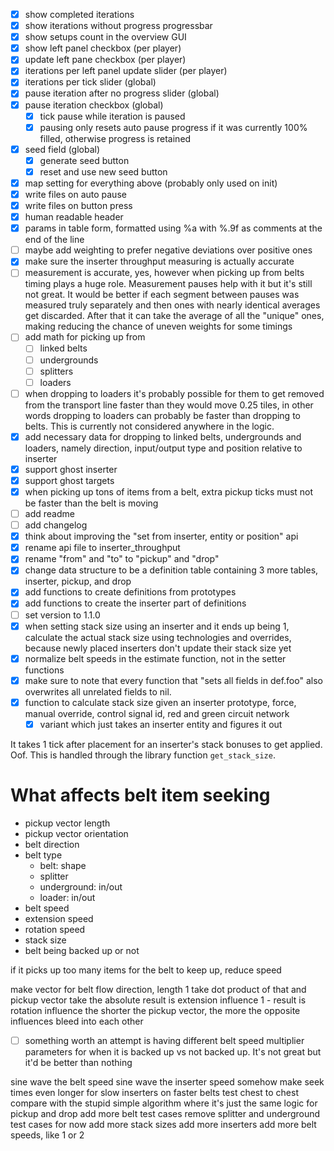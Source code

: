 
- [x] show completed iterations
- [x] show iterations without progress progressbar
- [x] show setups count in the overview GUI
- [x] show left panel checkbox (per player)
- [x] update left pane checkbox (per player)
- [x] iterations per left panel update slider (per player)
- [x] iterations per tick slider (global)
- [x] pause iteration after no progress slider (global)
- [x] pause iteration checkbox (global)
  - [x] tick pause while iteration is paused
  - [x] pausing only resets auto pause progress if it was currently 100% filled, otherwise progress is retained
- [x] seed field (global)
  - [x] generate seed button
  - [x] reset and use new seed button
- [x] map setting for everything above (probably only used on init)
- [x] write files on auto pause
- [x] write files on button press
- [x] human readable header
- [x] params in table form, formatted using %a with %.9f as comments at the end of the line
- [ ] maybe add weighting to prefer negative deviations over positive ones
- [x] make sure the inserter throughput measuring is actually accurate
- [ ] measurement is accurate, yes, however when picking up from belts timing plays a huge role. Measurement pauses help with it but it's still not great. It would be better if each segment between pauses was measured truly separately and then ones with nearly identical averages get discarded. After that it can take the average of all the "unique" ones, making reducing the chance of uneven weights for some timings
- [ ] add math for picking up from
  - [ ] linked belts
  - [ ] undergrounds
  - [ ] splitters
  - [ ] loaders
- [ ] when dropping to loaders it's probably possible for them to get removed from the transport line faster than they would move 0.25 tiles, in other words dropping to loaders can probably be faster than dropping to belts. This is currently not considered anywhere in the logic.
- [x] add necessary data for dropping to linked belts, undergrounds and loaders, namely direction, input/output type and position relative to inserter
- [x] support ghost inserter
- [x] support ghost targets
- [x] when picking up tons of items from a belt, extra pickup ticks must not be faster than the belt is moving
- [ ] add readme
- [ ] add changelog
- [x] think about improving the "set from inserter, entity or position" api
- [x] rename api file to inserter_throughput
- [x] rename "from" and "to" to "pickup" and "drop"
- [x] change data structure to be a definition table containing 3 more tables, inserter, pickup, and drop
- [x] add functions to create definitions from prototypes
- [x] add functions to create the inserter part of definitions
- [ ] set version to 1.1.0
- [x] when setting stack size using an inserter and it ends up being 1, calculate the actual stack size using technologies and overrides, because newly placed inserters don't update their stack size yet
- [x] normalize belt speeds in the estimate function, not in the setter functions
- [x] make sure to note that every function that "sets all fields in def.foo" also overwrites all unrelated fields to nil.
- [x] function to calculate stack size given an inserter prototype, force, manual override, control signal id, red and green circuit network
  - [x] variant which just takes an inserter entity and figures it out

It takes 1 tick after placement for an inserter's stack bonuses to get applied. Oof. This is handled through the library function `get_stack_size`.

# What affects belt item seeking

- pickup vector length
- pickup vector orientation
- belt direction
- belt type
  - belt: shape
  - splitter
  - underground: in/out
  - loader: in/out
- belt speed
- extension speed
- rotation speed
- stack size
- belt being backed up or not

if it picks up too many items for the belt to keep up, reduce speed

make vector for belt flow direction, length 1
take dot product of that and pickup vector
take the absolute
result is extension influence
1 - result is rotation influence
the shorter the pickup vector, the more the opposite influences bleed into each other


- [ ] something worth an attempt is having different belt speed multiplier parameters for when it is backed up vs not backed up. It's not great but it'd be better than nothing


sine wave the belt speed
sine wave the inserter speed
somehow make seek times even longer for slow inserters on faster belts
test chest to chest
compare with the stupid simple algorithm where it's just the same logic for pickup and drop
add more belt test cases
remove splitter and underground test cases for now
add more stack sizes
add more inserters
add more belt speeds, like 1 or 2
